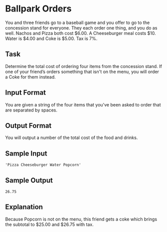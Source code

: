 # Ballpark Orders

You and three friends go to a baseball game and you offer to go to the concession stand for everyone. They each order one thing, and you do as well. Nachos and Pizza both cost $6.00. A Cheeseburger meal costs $10. Water is $4.00 and Coke is $5.00. Tax is 7%.

## Task

Determine the total cost of ordering four items from the concession stand. If one of your friend’s orders something that isn't on the menu, you will order a Coke for them instead.

## Input Format

You are given a string of the four items that you've been asked to order that are separated by spaces.

## Output Format

You will output a number of the total cost of the food and drinks.

## Sample Input

```=
'Pizza Cheeseburger Water Popcorn'
```

## Sample Output

```=
26.75
```

## Explanation

Because Popcorn is not on the menu, this friend gets a coke which brings the subtotal to $25.00 and $26.75 with tax.
